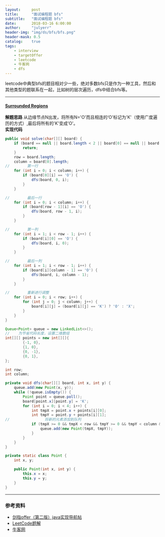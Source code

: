 ```yaml
---
layout:     post
title:      "面试编程题 bfs"
subtitle:   "面试编程题 bfs"
date:       2018-03-16 6:00:00
author:     "julyerr"
header-img: "img/ds/bfs/bfs.png"
header-mask: 0.5
catalog: 	true
tags:
    - interview
    - targetOffer
    - leetcode
    - 牛客网
    - dfs
---
```



leetcode中典型bfs的题目相对少一些，绝对多数bfs只是作为一种工具，然后和其他类型的题联系在一起，比如树的层次遍历，dfs中结合bfs等。

---
#### [Surrounded Regions](https://leetcode.com/problems/surrounded-regions/description/)
**解题思路**
从边缘节点N出发，将所有N='O'而且相连的‘O'标记为'K'（使用广度遍历的方式）,最后将所有的'K'变成’O'。<br>
**实现代码**

```java
public void solve(char[][] board) {
    if (board == null || board.length < 2 || board[0] == null || board[0].length < 2) {
        return;
    }
    row = board.length;
    column = board[0].length;
//        第一行
    for (int i = 0; i < column; i++) {
        if (board[0][i] == 'O') {
            dfs(board, 0, i);
        }
    }

//        最后一行
    for (int i = 0; i < column; i++) {
        if (board[row - 1][i] == 'O') {
            dfs(board, row - 1, i);
        }
    }

//        第一列
    for (int i = 1; i < row - 1; i++) {
        if (board[i][0] == 'O') {
            dfs(board, i, 0);
        }
    }

//        最后一列
    for (int i = 1; i < row - 1; i++) {
        if (board[i][column - 1] == 'O') {
            dfs(board, i, column - 1);
        }
    }

//        重新进行调整
    for (int i = 0; i < row; i++) {
        for (int j = 0; j < column; j++) {
            board[i][j] = (board[i][j] == 'K') ? 'O' : 'X';
        }
    }
}

Queue<Point> queue = new LinkedList<>();
//    为节省代码长度，设置二维数组
int[][] points = new int[][]{
        {-1, 0},
        {1, 0},
        {0, -1},
        {0, 1},
};

int row;
int column;

private void dfs(char[][] board, int x, int y) {
    queue.add(new Point(x, y));
    while (!queue.isEmpty()) {
        Point point = queue.poll();
        board[point.x][point.y] = 'K';
        for (int i = 0; i < 4; i++) {
            int tmpX = point.x + points[i][0];
            int tmpY = point.y + points[i][1];
//                将新的元素添加到队列
            if (tmpX >= 0 && tmpX < row && tmpY >= 0 && tmpY < column && board[tmpX][tmpY] == 'O') {
                queue.add(new Point(tmpX, tmpY));
            }
        }
    }
}

private static class Point {
    int x, y;

    public Point(int x, int y) {
        this.x = x;
        this.y = y;
    }
}
```

---
### 参考资料
- [剑指offer（第二版）java实现导航帖](https://www.jianshu.com/p/010410a4d419)
- [LeetCode题解](https://www.zybuluo.com/Yano/note/253649)
- [牛客网](https://www.nowcoder.com/5312575)